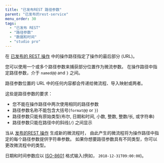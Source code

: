 ```yaml
---
title: "已发布REST 路径参数"
parent: "已发布的rest-service"
menu_order: 30
tags:
  - "已发布 REST"
  - "路径参数"
  - "数据和时间"
  - "studio pro"
---
```


在 [已发布的 REST 操作](published-rest-operation) 中的操作路径指定了操作的最后部分 (URL)。

您可以使用一个或多个路径参数来捕获部分位置作为微流参数。 在操作路径中指定路径参数，介于 `named@@` and `}` 之间。

路径参数位置的 URL 中的任何内容都会传递给微流程、导入映射或两者。

这些是路径参数的要求：

* 您不能在操作路径中两次使用相同的路径参数
* 路径参数名称不能包含大括号(`format@@` or `}`)
* 路径参数只能有原始类型(布尔, 日期和时间, 小数, 整数, 整数/长, 或字符串)
* 路径参数只能在路径中的斜线(`/`) 之间显示

当从 [发布的REST 操作](published-rest-operation) 生成新的微流程时， 由此产生的微流程将为操作路径中指定的每个路径参数提供字符串参数。 如果你想要路径参数具有不同类型，你可以更改微流程中的类型。

日期和时间参数应以 [ISO-8601](https://www.w3schools.com/xml/schema_dtypes_date.asp) 格式输入(例如， `2018-12-31T09:00:00`)。

